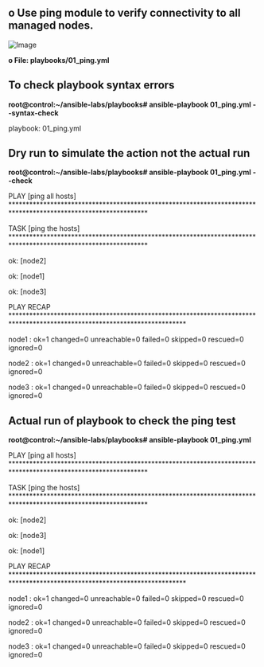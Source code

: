 ##	**o Use ping module to verify connectivity to all managed nodes.**

![Image](https://github.com/user-attachments/assets/de33d8fc-6c48-4055-bcb3-6229ea680d15)


**o	File: playbooks/01_ping.yml**

  ## To check playbook syntax errors
  
**root@control:~/ansible-labs/playbooks# ansible-playbook 01_ping.yml --syntax-check**

playbook: 01_ping.yml

 ## Dry run to simulate the action not the actual run
 
**root@control:~/ansible-labs/playbooks# ansible-playbook 01_ping.yml --check**

PLAY [ping all hosts] ***************************************************************************************************************

TASK [ping the hosts] ***************************************************************************************************************

ok: [node2]

ok: [node1]

ok: [node3]


PLAY RECAP **************************************************************************************************************************

node1                      : ok=1    changed=0    unreachable=0    failed=0    skipped=0    rescued=0    ignored=0

node2                      : ok=1    changed=0    unreachable=0    failed=0    skipped=0    rescued=0    ignored=0

node3                      : ok=1    changed=0    unreachable=0    failed=0    skipped=0    rescued=0    ignored=0


## Actual run of playbook to check the ping test

**root@control:~/ansible-labs/playbooks# ansible-playbook 01_ping.yml**

PLAY [ping all hosts] ***************************************************************************************************************

TASK [ping the hosts] ***************************************************************************************************************

ok: [node2]

ok: [node3]

ok: [node1]


PLAY RECAP **************************************************************************************************************************

node1                      : ok=1    changed=0    unreachable=0    failed=0    skipped=0    rescued=0    ignored=0

node2                      : ok=1    changed=0    unreachable=0    failed=0    skipped=0    rescued=0    ignored=0

node3                      : ok=1    changed=0    unreachable=0    failed=0    skipped=0    rescued=0    ignored=0

